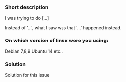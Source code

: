 ### Short description

I was trying to do [...]

Instead of '...', what I saw was that '...' happened instead.

### On which version of linux were you using:

Debian 7,8,9
Ubuntu 14
etc..

### Solution

Solution for this issue